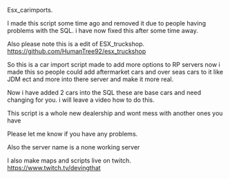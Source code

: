 Esx_carimports.

I made this script some time ago and removed it due to people having problems with the SQL. i have now fixed this after some time away.

Also please note this is a edit of ESX_truckshop. https://github.com/HumanTree92/esx_truckshop

So this is a car import script made to add more options to RP servers now i made this so people could add aftermarket cars and over seas cars to it like JDM ect and more into there server and make it more real.

Now i have added 2 cars into the SQL these are base cars and need changing for you. i will leave a video how to do this.

This script is a whole new dealership and wont mess with another ones you have

Please let me know if you have any problems.

Also the server name is a none working server

I also make maps and scripts live on twitch. https://www.twitch.tv/devingthat

